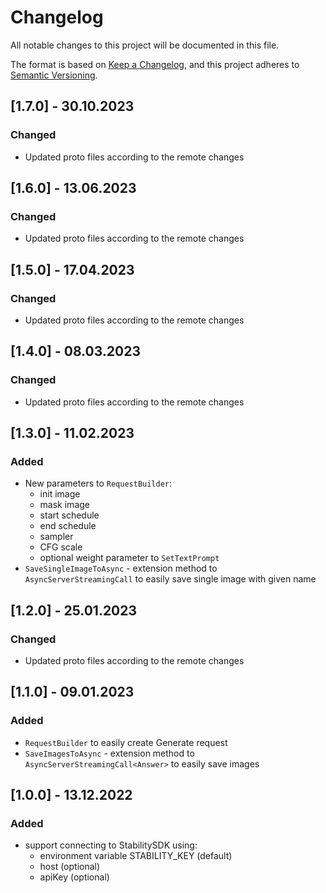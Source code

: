# Changelog
All notable changes to this project will be documented in this file.

The format is based on [Keep a Changelog](https://keepachangelog.com/en/1.0.0/),
and this project adheres to [Semantic Versioning](https://semver.org/spec/v2.0.0.html).

## [1.7.0] - 30.10.2023

### Changed
- Updated proto files according to the remote changes

## [1.6.0] - 13.06.2023

### Changed
- Updated proto files according to the remote changes

## [1.5.0] - 17.04.2023

### Changed
- Updated proto files according to the remote changes

## [1.4.0] - 08.03.2023

### Changed
- Updated proto files according to the remote changes

## [1.3.0] - 11.02.2023

### Added
- New parameters to `RequestBuilder`:
  - init image
  - mask image
  - start schedule
  - end schedule
  - sampler
  - CFG scale
  - optional weight parameter to `SetTextPrompt`
- `SaveSingleImageToAsync` - extension method to `AsyncServerStreamingCall` to easily save single image with given name

## [1.2.0] - 25.01.2023

### Changed
- Updated proto files according to the remote changes

## [1.1.0] - 09.01.2023

### Added
- `RequestBuilder` to easily create Generate request
- `SaveImagesToAsync` - extension method to `AsyncServerStreamingCall<Answer>` to easily save images  

## [1.0.0] - 13.12.2022

### Added
- support connecting to StabilitySDK using:
  - environment variable STABILITY_KEY (default)
  - host (optional)
  - apiKey (optional)
